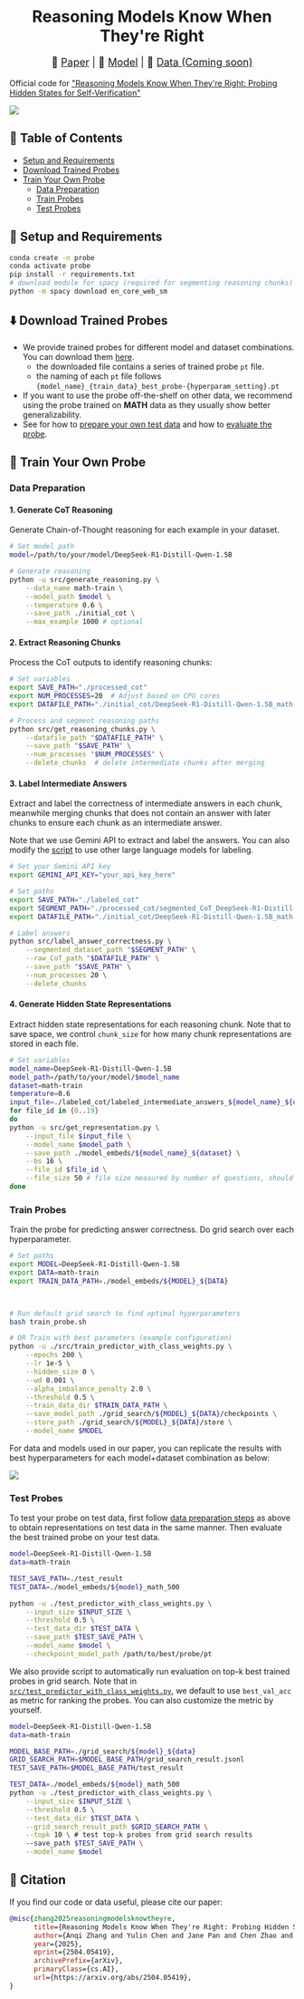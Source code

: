 <h1 align="center">Reasoning Models Know When They're Right</h1>


<div align="center">
  
<p style="font-size: 18px;">
📄 <a href="https://arxiv.org/pdf/2504.05419">Paper</a> |
🔗 <a href="https://drive.usercontent.google.com/download?id=140GPBMca27-hAL5P8phK_jl2O9mReqo8&export=download&authuser=1&confirm=t&uuid=2302ab95-eb89-444e-aeed-8738a2c1d8b2&at=APcmpoyoq2GkpsrhGUK9W6EpyYoO:17446852776">Model</a> |
🤗 <a href="#">Data (Coming soon)</a>
</p>


</div>

Official code for ["Reasoning Models Know When They're Right: Probing Hidden States for Self-Verification"](https://arxiv.org/pdf/2504.05419) 


![](./figures/main.png)

## 🔖 Table of Contents


- [Setup and Requirements](#setup-and-requirements)
- [Download Trained Probes](#download-trained-probes)
- [Train Your Own Probe](#train-your-own-probe)
  - [Data Preparation](#data-preparation) 
  - [Train Probes](#train-probs)
  - [Test Probes](#test-probes)




## 🔧 Setup and Requirements

```bash
conda create -n probe
conda activate probe
pip install -r requirements.txt
# download module for spacy (required for segmenting reasoning chunks)
python -m spacy download en_core_web_sm
```

## ⬇️ Download Trained Probes
- We provide trained probes for different model and dataset combinations. You can download them [here](https://drive.usercontent.google.com/download?id=140GPBMca27-hAL5P8phK_jl2O9mReqo8&export=download&authuser=1&confirm=t&uuid=2302ab95-eb89-444e-aeed-8738a2c1d8b2&at=APcmpoyoq2GkpsrhGUK9W6EpyYoO:17446852776).
    - the downloaded file contains a series of trained probe `pt` file.
    - the naming of each `pt` file follows `{model_name}_{train_data}_best_probe-{hyperparam_setting}.pt`
- If you want to use the probe off-the-shelf on other data, we recommend using the probe trained on **MATH** data as they usually show better generalizability.
- See for how to [prepare your own test data](#data-preparation) and how to [evaluate the probe](#test-probes). 


## 🚀 Train Your Own Probe

### Data Preparation
#### 1. Generate CoT Reasoning
Generate Chain-of-Thought reasoning for each example in your dataset.

```bash
# Set model path
model=/path/to/your/model/DeepSeek-R1-Distill-Qwen-1.5B

# Generate reasoning
python -u src/generate_reasoning.py \
    --data_name math-train \
    --model_path $model \
    --temperature 0.6 \
    --save_path ./initial_cot \
    --max_example 1000 # optional
```

#### 2. Extract Reasoning Chunks
Process the CoT outputs to identify reasoning chunks:

```bash
# Set variables
export SAVE_PATH="./processed_cot"
export NUM_PROCESSES=20  # Adjust based on CPU cores
export DATAFILE_PATH="./initial_cot/DeepSeek-R1-Distill-Qwen-1.5B_math-train_rollout_temperature0.6.jsonl"

# Process and segment reasoning paths
python src/get_reasoning_chunks.py \
    --datafile_path "$DATAFILE_PATH" \
    --save_path "$SAVE_PATH" \
    --num_processes "$NUM_PROCESSES" \
    --delete_chunks  # delete intermediate chunks after merging
```

#### 3. Label Intermediate Answers
Extract and label the correctness of intermediate answers in each chunk, meanwhile merging chunks that does not contain an answer with later chunks to ensure each chunk as an intermediate answer.

Note that we use Gemini API to extract and label the answers. You can also modify the [script](src/label_answer_correctness.py) to use other large language models for labeling.

```bash
# Set your Gemini API key
export GEMINI_API_KEY="your_api_key_here"

# Set paths
export SAVE_PATH="./labeled_cot"
export SEGMENT_PATH="./processed_cot/segmented_CoT_DeepSeek-R1-Distill-Qwen-1.5B_math-train_rollout_temperature0.6_merged.json"
export DATAFILE_PATH="./initial_cot/DeepSeek-R1-Distill-Qwen-1.5B_math-train_rollout_temperature0.6.jsonl"

# Label answers
python src/label_answer_correctness.py \
    --segmented_dataset_path "$SEGMENT_PATH" \
    --raw_CoT_path "$DATAFILE_PATH" \
    --save_path "$SAVE_PATH" \
    --num_processes 20 \
    --delete_chunks
```

#### 4. Generate Hidden State Representations
Extract hidden state representations for each reasoning chunk. Note that to save space, we control `chunk_size` for how many chunk representations are stored in each file.

```bash
# Set variables
model_name=DeepSeek-R1-Distill-Qwen-1.5B
model_path=/path/to/your/model/$model_name
dataset=math-train
temperature=0.6
input_file=./labeled_cot/labeled_intermediate_answers_${model_name}_${dataset}_rollout_temperature${temperature}.jsonl
for file_id in {0..19}
do
python -u src/get_representation.py \
    --input_file $input_file \
    --model_name $model_path \
    --save_path ./model_embeds/${model_name}_${dataset} \
    --bs 16 \
    --file_id $file_id \
    --file_size 50 # file size measured by number of questions, should not be too large because that would affect training data shuffling
done
```
### Train Probes
Train the probe for predicting answer correctness. Do grid search over each hyperparameter.

```bash
# Set paths
export MODEL=DeepSeek-R1-Distill-Qwen-1.5B
export DATA=math-train
export TRAIN_DATA_PATH=./model_embeds/${MODEL}_${DATA}



# Run default grid search to find optimal hyperparameters
bash train_probe.sh

# OR Train with best parameters (example configuration)
python -u ./src/train_predictor_with_class_weights.py \
    --epochs 200 \
    --lr 1e-5 \
    --hidden_size 0 \
    --wd 0.001 \
    --alpha_imbalance_penalty 2.0 \
    --threshold 0.5 \
    --train_data_dir $TRAIN_DATA_PATH \
    --save_model_path ./grid_search/${MODEL}_${DATA}/checkpoints \
    --store_path ./grid_search/${MODEL}_${DATA}/store \
    --model_name $MODEL
```

For data and models used in our paper, you can replicate the results with best hyperparameters for each model+dataset combination as below:

![](./figures/hyperparam.png)

### Test Probes

To test your probe on test data, first follow [data preparation steps](#data-preparation) as above to obtain representations on test data in the same manner. Then evaluate the best trained probe on your test data.

```bash
model=DeepSeek-R1-Distill-Qwen-1.5B
data=math-train

TEST_SAVE_PATH=./test_result
TEST_DATA=./model_embeds/${model}_math_500

python -u ./test_predictor_with_class_weights.py \
    --input_size $INPUT_SIZE \
    --threshold 0.5 \
    --test_data_dir $TEST_DATA \
    --save_path $TEST_SAVE_PATH \
    --model_name $model \
    --checkpoint_model_path /path/to/best/probe/pt 
```

We also provide script to automatically run evaluation on top-k best trained probes in grid search.
Note that in [`src/test_predictor_with_class_weights.py`](./src/test_predictor_with_class_weights.py), we default to use `best_val_acc` as metric for ranking the probes. You can also customize the metric by yourself.

```bash
model=DeepSeek-R1-Distill-Qwen-1.5B
data=math-train

MODEL_BASE_PATH=./grid_search/${model}_${data}
GRID_SEARCH_PATH=$MODEL_BASE_PATH/grid_search_result.jsonl
TEST_SAVE_PATH=$MODEL_BASE_PATH/test_result

TEST_DATA=./model_embeds/${model}_math_500
python -u ./test_predictor_with_class_weights.py \
    --input_size $INPUT_SIZE \
    --threshold 0.5 \
    --test_data_dir $TEST_DATA \
    --grid_search_result_path $GRID_SEARCH_PATH \
    --topk 10 \ # test top-k probes from grid search results
    --save_path $TEST_SAVE_PATH \
    --model_name $model
```


## 📝 Citation

If you find our code or data useful, please cite our paper:
```bibtex
@misc{zhang2025reasoningmodelsknowtheyre,
      title={Reasoning Models Know When They're Right: Probing Hidden States for Self-Verification}, 
      author={Anqi Zhang and Yulin Chen and Jane Pan and Chen Zhao and Aurojit Panda and Jinyang Li and He He},
      year={2025},
      eprint={2504.05419},
      archivePrefix={arXiv},
      primaryClass={cs.AI},
      url={https://arxiv.org/abs/2504.05419}, 
}
```
